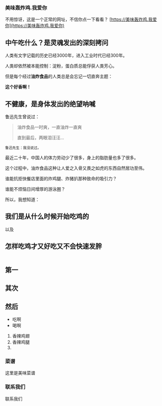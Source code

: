 ### 美味轰炸鸡.我爱你

不用惊讶，这是一个正常的网址，不信你点一下看看？ [https://美味轰炸鸡.我爱你](https://美味轰炸鸡.我爱你)



## 中午吃什么？是灵魂发出的深刻拷问

人类有文字记载的历史已经3000年，进入工业时代已经300年。

人类却依然被本能控制：淀粉，蛋白质总能俘获人类芳心。

但是每个经过**油炸食品**的人类总是会忘记一切直奔主题：

**这个好香啊！**


## 不健康，是身体发出的绝望呐喊

鲁迅先生曾说过：

> 油炸食品一时爽，一直油炸一直爽
> 
> 直到最后，两眼泪汪汪...


<sub>鲁迅先生：我没说过。</sub>


最近二十年，中国人的体力劳动少了很多，身上的脂肪量也多了很多。

这个过程中，油炸食品这种让人爱之入骨又畏之如虎的东西自然居功至伟。


谁能抗拒快餐店里面的炸鸡腿、炸猪扒那种致命的吸引力？

谁能不烦恼日间增厚的游泳圈？

所以，我想知道：

## 我们是从什么时候开始吃鸡的

以及

## 怎样吃鸡才又好吃又不会快速发胖


```
```

## 第一
## 其次
## 然后

- 吃啊
- 喝啊

1. 香辣鸡翅
2. 香辣鸡腿
3. 



### 菜谱

这里是美味菜谱

### 联系我们

联系我们
